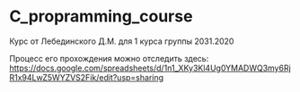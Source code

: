 # C_propramming_course
Курс от Лебединского Д.М. для 1 курса группы 2031.2020

Процесс его прохождения можно отследить здесь:
https://docs.google.com/spreadsheets/d/1n1_XKy3Kl4Ug0YMADWQ3my6RjR1x94LwZ5WYZVS2Fik/edit?usp=sharing
